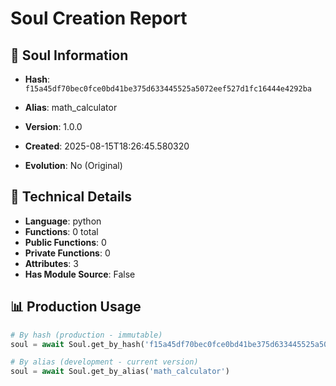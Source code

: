 # Soul Creation Report

## 🧬 Soul Information
- **Hash**: `f15a45df70bec0fce0bd41be375d633445525a5072eef527d1fc16444e4292ba`
- **Alias**: math_calculator
- **Version**: 1.0.0
- **Created**: 2025-08-15T18:26:45.580320

- **Evolution**: No (Original)

## 🔧 Technical Details
- **Language**: python
- **Functions**: 0 total
- **Public Functions**: 0
- **Private Functions**: 0
- **Attributes**: 3
- **Has Module Source**: False

## 📊 Production Usage
```python
# By hash (production - immutable)
soul = await Soul.get_by_hash('f15a45df70bec0fce0bd41be375d633445525a5072eef527d1fc16444e4292ba')

# By alias (development - current version)
soul = await Soul.get_by_alias('math_calculator')
```
